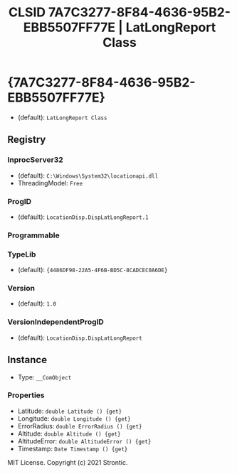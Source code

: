 ﻿---
title: "CLSID 7A7C3277-8F84-4636-95B2-EBB5507FF77E | LatLongReport Class"
excerpt: What is COM-Object CLSID 7A7C3277-8F84-4636-95B2-EBB5507FF77E?
---

# {7A7C3277-8F84-4636-95B2-EBB5507FF77E}

* (default): `LatLongReport Class`

## Registry


### InprocServer32

* (default): `C:\Windows\System32\locationapi.dll`
* ThreadingModel: `Free`

### ProgID

* (default): `LocationDisp.DispLatLongReport.1`

### Programmable


### TypeLib

* (default): `{4486DF98-22A5-4F6B-BD5C-8CADCEC0A6DE}`

### Version

* (default): `1.0`

### VersionIndependentProgID

* (default): `LocationDisp.DispLatLongReport`

## Instance

* Type: `__ComObject`

### Properties

* Latitude: `double Latitude () {get} `
* Longitude: `double Longitude () {get} `
* ErrorRadius: `double ErrorRadius () {get} `
* Altitude: `double Altitude () {get} `
* AltitudeError: `double AltitudeError () {get} `
* Timestamp: `Date Timestamp () {get} `

MIT License. Copyright (c) 2021 Strontic.


